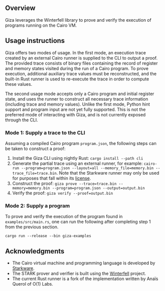## Overview

Giza leverages the Winterfell library to prove and verify the execution of programs running on the Cairo VM.

## Usage instructions

Giza offers two modes of usage. In the first mode, an execution trace created by an external Cairo runner is supplied to the CLI to output a proof. The provided trace consists of binary files containing the record of register and memory states visited during the run of a Cairo program. To prove execution, additional auxiliary trace values must be reconstructed, and the built-in Rust runner is used to re-execute the trace in order to compute these values.

The second usage mode accepts only a Cairo program and initial register state, and uses the runner to construct all necessary trace information (including trace and memory values). Unlike the first mode, Python hint support and program input are not yet fully supported. This is not the preferred mode of interacting with Giza, and is not currently exposed through the CLI.

### Mode 1: Supply a trace to the CLI

Assuming a compiled Cairo program `program.json`, the following steps can be taken to construct a proof:

1. Install the Giza CLI using nightly Rust: `cargo install --path cli`
2. Generate the partial trace using an external runner, for example: `cairo-run --program=program.json --layout=all --memory_file=memory.bin --trace_file=trace.bin`. Note that the Starkware runner may only be used for purposes that fall within its [license](https://github.com/starkware-libs/cairo-lang/blob/master/LICENSE.txt).
3. Construct the proof: `giza prove --trace=trace.bin --memory=memory.bin --program=program.json --output=output.bin`
4. Verify the proof: `giza verify --proof=output.bin`

### Mode 2: Supply a program

To prove and verify the execution of the program found in `examples/src/main.rs`, one can run the following after completing step 1 from the previous section.

`cargo run --release --bin giza-examples`

## Acknowledgments
- The Cairo virtual machine and programming language is developed by [Starkware](https://starkware.co/).
- The STARK prover and verifier is built using the [Winterfell](https://github.com/novifinancial/winterfell) project.
- The current Rust runner is a fork of the implementation written by Anaïs Querol of O(1) Labs.
